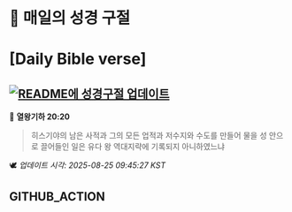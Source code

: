 # 🙏 매일의 성경 구절
# [Daily Bible verse]
## [![README에 성경구절 업데이트](https://github.com/DONGSUKA/first_test/actions/workflows/update-readme-bible.yml/badge.svg)](https://github.com/DONGSUKA/first_test/actions/workflows/update-readme-bible.yml)
<!-- START_BIBLE_VERSE -->
📖 **열왕기하 20:20**
> 히스기야의 남은 사적과 그의 모든 업적과 저수지와 수도를 만들어 물을 성 안으로 끌어들인 일은 유다 왕 역대지략에 기록되지 아니하였느냐

🕊️ _업데이트 시각: 2025-08-25 09:45:27 KST_
  <!-- END_BIBLE_VERSE -->
## GITHUB_ACTION
